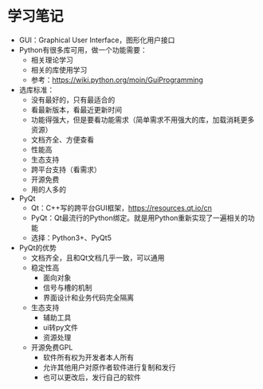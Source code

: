 # 学习笔记

* GUI：Graphical User Interface，图形化用户接口
* Python有很多库可用，做一个功能需要：
  * 相关理论学习
  * 相关的库使用学习
  * 参考：https://wiki.python.org/moin/GuiProgramming
* 选库标准：
  * 没有最好的，只有最适合的
  * 看最新版本，看最近更新时间
  * 功能得强大，但是要看功能需求（简单需求不用强大的库，加载消耗更多资源）
  * 文档齐全、方便查看
  * 性能高
  * 生态支持
  * 跨平台支持（看需求）
  * 开源免费
  * 用的人多的
* PyQt
  * Qt：C++写的跨平台GUI框架，https://resources.qt.io/cn
  * PyQt：Qt最流行的Python绑定。就是用Python重新实现了一遍相关的功能
  * 选择：Python3+、PyQt5
* PyQt的优势
  * 文档齐全，且和Qt文档几乎一致，可以通用
  * 稳定性高
    * 面向对象
    * 信号与槽的机制
    * 界面设计和业务代码完全隔离
  * 生态支持
    * 辅助工具
    * ui转py文件
    * 资源处理
  * 开源免费GPL
    * 软件所有权为开发者本人所有
    * 允许其他用户对原作者软件进行复制和发行
    * 也可以更改后，发行自己的软件